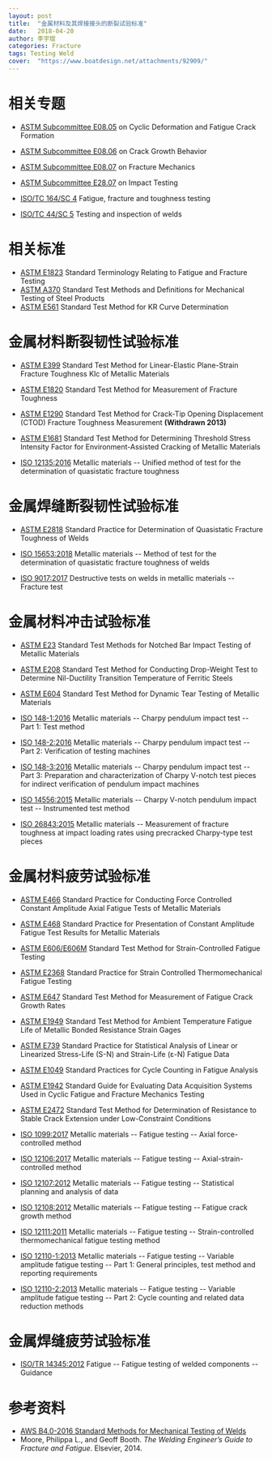 ```yaml
---
layout: post
title:  "金属材料及其焊接接头的断裂试验标准"
date:   2018-04-20
author: 李宇琨
categories: Fracture
tags: Testing Weld
cover:  "https://www.boatdesign.net/attachments/92909/"
---
```



# 相关专题

* [ASTM Subcommittee E08.05](https://www.astm.org/COMMIT/SUBCOMMIT/E0805.htm) on Cyclic Deformation and Fatigue Crack Formation
* [ASTM Subcommittee E08.06](https://www.astm.org/COMMIT/SUBCOMMIT/E0806.htm) on Crack Growth Behavior
* [ASTM Subcommittee E08.07](https://www.astm.org/COMMIT/SUBCOMMIT/E0807.htm) on Fracture Mechanics
* [ASTM Subcommittee E28.07](https://www.astm.org/COMMIT/SUBCOMMIT/E2807.htm) on Impact Testing

* [ISO/TC 164/SC 4](https://www.iso.org/committee/53560.html) Fatigue, fracture and toughness testing
* [ISO/TC 44/SC 5](https://www.iso.org/committee/48620.html) Testing and inspection of welds


# 相关标准

* [ASTM E1823](https://www.astm.org/Standards/E1823.htm) Standard Terminology Relating to Fatigue and Fracture Testing
* [ASTM A370](https://www.astm.org/Standards/A370.htm) Standard Test Methods and Definitions for Mechanical Testing of Steel Products
* [ASTM E561](https://www.astm.org/Standards/E561.htm) Standard Test Method for KR Curve Determination

# 金属材料断裂韧性试验标准

* [ASTM E399](https://www.astm.org/Standards/E399.htm) Standard Test Method for Linear-Elastic Plane-Strain Fracture Toughness KIc of Metallic Materials
* [ASTM E1820](https://www.astm.org/Standards/E1820.htm) Standard Test Method for Measurement of Fracture Toughness
* [ASTM E1290](https://www.astm.org/Standards/E1290.htm) Standard Test Method for Crack-Tip Opening Displacement (CTOD) Fracture Toughness Measurement **(Withdrawn 2013)**
* [ASTM E1681](https://www.astm.org/Standards/E1681.htm) Standard Test Method for Determining Threshold Stress Intensity Factor for Environment-Assisted Cracking of Metallic Materials

* [ISO 12135:2016](https://www.iso.org/standard/60891.html) Metallic materials -- Unified method of test for the determination of quasistatic fracture toughness


# 金属焊缝断裂韧性试验标准

* [ASTM E2818](https://www.astm.org/Standards/E2818.htm) Standard Practice for Determination of Quasistatic Fracture Toughness of Welds

* [ISO 15653:2018](https://www.iso.org/standard/70865.html) Metallic materials -- Method of test for the determination of quasistatic fracture toughness of welds
* [ISO 9017:2017](https://www.iso.org/standard/73808.html) Destructive tests on welds in metallic materials -- Fracture test


# 金属材料冲击试验标准

* [ASTM E23](https://www.astm.org/Standards/E23.htm) Standard Test Methods for Notched Bar Impact Testing of Metallic Materials
* [ASTM E208](https://www.astm.org/Standards/E208.htm) Standard Test Method for Conducting Drop-Weight Test to Determine Nil-Ductility Transition Temperature of Ferritic Steels
* [ASTM E604](https://www.astm.org/Standards/E604.htm) Standard Test Method for Dynamic Tear Testing of Metallic Materials

* [ISO 148-1:2016](https://www.iso.org/standard/63802.html) Metallic materials -- Charpy pendulum impact test -- Part 1: Test method
* [ISO 148-2:2016](https://www.iso.org/standard/63812.html) Metallic materials -- Charpy pendulum impact test -- Part 2: Verification of testing machines
* [ISO 148-3:2016](https://www.iso.org/standard/63813.html) Metallic materials -- Charpy pendulum impact test -- Part 3: Preparation and characterization of Charpy V-notch test pieces for indirect verification of pendulum impact machines
* [ISO 14556:2015](https://www.iso.org/standard/63814.html) Metallic materials -- Charpy V-notch pendulum impact test -- Instrumented test method
* [ISO 26843:2015](https://www.iso.org/standard/65516.html) Metallic materials -- Measurement of fracture toughness at impact loading rates using precracked Charpy-type test pieces


# 金属材料疲劳试验标准

* [ASTM E466](https://www.astm.org/Standards/E466.htm) Standard Practice for Conducting Force Controlled Constant Amplitude Axial Fatigue Tests of Metallic Materials
* [ASTM E468](https://www.astm.org/Standards/E468.htm) Standard Practice for Presentation of Constant Amplitude Fatigue Test Results for Metallic Materials
* [ASTM E606/E606M](https://www.astm.org/Standards/E606.htm) Standard Test Method for Strain-Controlled Fatigue Testing
* [ASTM E2368](https://www.astm.org/Standards/E2368.htm) Standard Practice for Strain Controlled Thermomechanical Fatigue Testing
* [ASTM E647](https://www.astm.org/Standards/E647.htm) Standard Test Method for Measurement of Fatigue Crack Growth Rates
* [ASTM E1949](https://www.astm.org/Standards/E1949.htm) Standard Test Method for Ambient Temperature Fatigue Life of Metallic Bonded Resistance Strain Gages
* [ASTM E739](https://www.astm.org/Standards/E739.htm) Standard Practice for Statistical Analysis of Linear or Linearized Stress-Life (S-N) and Strain-Life (ε-N) Fatigue Data
* [ASTM E1049](https://www.astm.org/Standards/E1049.htm) Standard Practices for Cycle Counting in Fatigue Analysis
* [ASTM E1942](https://www.astm.org/Standards/E1942.htm) Standard Guide for Evaluating Data Acquisition Systems Used in Cyclic Fatigue and Fracture Mechanics Testing
* [ASTM E2472](https://www.astm.org/Standards/E2472.htm) Standard Test Method for Determination of Resistance to Stable Crack Extension under Low-Constraint Conditions

* [ISO 1099:2017](https://www.iso.org/standard/67847.html) Metallic materials -- Fatigue testing -- Axial force-controlled method
* [ISO 12106:2017](https://www.iso.org/standard/64687.html) Metallic materials -- Fatigue testing -- Axial-strain-controlled method
* [ISO 12107:2012](https://www.iso.org/standard/50242.html) Metallic materials -- Fatigue testing -- Statistical planning and analysis of data
* [ISO 12108:2012](https://www.iso.org/standard/42815.html) Metallic materials -- Fatigue testing -- Fatigue crack growth method
* [ISO 12111:2011](https://www.iso.org/standard/45583.html) Metallic materials -- Fatigue testing -- Strain-controlled thermomechanical fatigue testing method
* [ISO 12110-1:2013](https://www.iso.org/standard/54712.html) Metallic materials -- Fatigue testing -- Variable amplitude fatigue testing -- Part 1: General principles, test method and reporting requirements
* [ISO 12110-2:2013](https://www.iso.org/standard/54713.html) Metallic materials -- Fatigue testing -- Variable amplitude fatigue testing -- Part 2: Cycle counting and related data reduction methods


# 金属焊缝疲劳试验标准

* [ISO/TR 14345:2012](https://www.iso.org/standard/24112.html) Fatigue -- Fatigue testing of welded components -- Guidance

# 参考资料

* [AWS B4.0-2016 Standard Methods for Mechanical Testing of Welds](https://pubs.aws.org/p/1675/b402016-standard-methods-for-mechanical-testing-of-welds)
* Moore, Philippa L., and Geoff Booth. *The Welding Engineer’s Guide to Fracture and Fatigue*. Elsevier, 2014.
